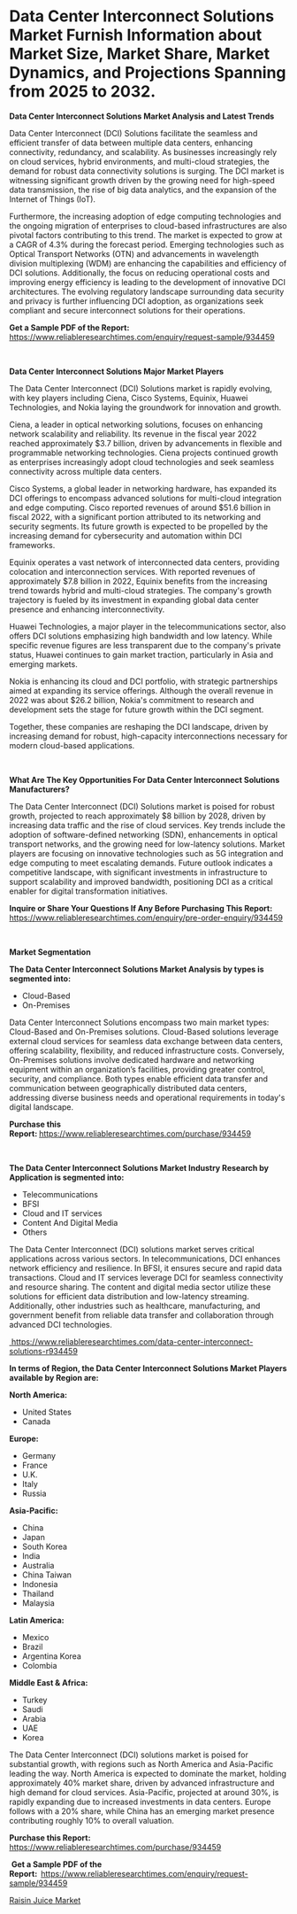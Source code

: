 <p><h1>Data Center Interconnect Solutions Market Furnish Information about Market Size, Market Share, Market Dynamics, and Projections Spanning from 2025 to 2032.</h1></p><p><strong>Data Center Interconnect Solutions Market Analysis and Latest Trends</strong></p>
<p><p>Data Center Interconnect (DCI) Solutions facilitate the seamless and efficient transfer of data between multiple data centers, enhancing connectivity, redundancy, and scalability. As businesses increasingly rely on cloud services, hybrid environments, and multi-cloud strategies, the demand for robust data connectivity solutions is surging. The DCI market is witnessing significant growth driven by the growing need for high-speed data transmission, the rise of big data analytics, and the expansion of the Internet of Things (IoT).</p><p>Furthermore, the increasing adoption of edge computing technologies and the ongoing migration of enterprises to cloud-based infrastructures are also pivotal factors contributing to this trend. The market is expected to grow at a CAGR of 4.3% during the forecast period. Emerging technologies such as Optical Transport Networks (OTN) and advancements in wavelength division multiplexing (WDM) are enhancing the capabilities and efficiency of DCI solutions. Additionally, the focus on reducing operational costs and improving energy efficiency is leading to the development of innovative DCI architectures. The evolving regulatory landscape surrounding data security and privacy is further influencing DCI adoption, as organizations seek compliant and secure interconnect solutions for their operations.</p></p>
<p><strong>Get a Sample PDF of the Report:&nbsp;</strong> <a href="https://www.reliableresearchtimes.com/enquiry/request-sample/934459?utm_campaign=2326&utm_medium=2&utm_source=Github&utm_content=ia&utm_term=07032025&utm_id=data-center-interconnect-solutions">https://www.reliableresearchtimes.com/enquiry/request-sample/934459</a></p>
<p>&nbsp;</p>
<p><strong>Data Center Interconnect Solutions Major Market Players</strong></p>
<p><p>The Data Center Interconnect (DCI) Solutions market is rapidly evolving, with key players including Ciena, Cisco Systems, Equinix, Huawei Technologies, and Nokia laying the groundwork for innovation and growth. </p><p>Ciena, a leader in optical networking solutions, focuses on enhancing network scalability and reliability. Its revenue in the fiscal year 2022 reached approximately $3.7 billion, driven by advancements in flexible and programmable networking technologies. Ciena projects continued growth as enterprises increasingly adopt cloud technologies and seek seamless connectivity across multiple data centers.</p><p>Cisco Systems, a global leader in networking hardware, has expanded its DCI offerings to encompass advanced solutions for multi-cloud integration and edge computing. Cisco reported revenues of around $51.6 billion in fiscal 2022, with a significant portion attributed to its networking and security segments. Its future growth is expected to be propelled by the increasing demand for cybersecurity and automation within DCI frameworks.</p><p>Equinix operates a vast network of interconnected data centers, providing colocation and interconnection services. With reported revenues of approximately $7.8 billion in 2022, Equinix benefits from the increasing trend towards hybrid and multi-cloud strategies. The company's growth trajectory is fueled by its investment in expanding global data center presence and enhancing interconnectivity.</p><p>Huawei Technologies, a major player in the telecommunications sector, also offers DCI solutions emphasizing high bandwidth and low latency. While specific revenue figures are less transparent due to the company's private status, Huawei continues to gain market traction, particularly in Asia and emerging markets.</p><p>Nokia is enhancing its cloud and DCI portfolio, with strategic partnerships aimed at expanding its service offerings. Although the overall revenue in 2022 was about $26.2 billion, Nokia's commitment to research and development sets the stage for future growth within the DCI segment.</p><p>Together, these companies are reshaping the DCI landscape, driven by increasing demand for robust, high-capacity interconnections necessary for modern cloud-based applications.</p></p>
<p>&nbsp;</p>
<p><strong>What Are The Key Opportunities For Data Center Interconnect Solutions Manufacturers?</strong></p>
<p><p>The Data Center Interconnect (DCI) Solutions market is poised for robust growth, projected to reach approximately $8 billion by 2028, driven by increasing data traffic and the rise of cloud services. Key trends include the adoption of software-defined networking (SDN), enhancements in optical transport networks, and the growing need for low-latency solutions. Market players are focusing on innovative technologies such as 5G integration and edge computing to meet escalating demands. Future outlook indicates a competitive landscape, with significant investments in infrastructure to support scalability and improved bandwidth, positioning DCI as a critical enabler for digital transformation initiatives.</p></p>
<p><strong>Inquire or Share Your Questions If Any Before Purchasing This Report:</strong> <a href="https://www.reliableresearchtimes.com/enquiry/pre-order-enquiry/934459?utm_campaign=2326&utm_medium=2&utm_source=Github&utm_content=ia&utm_term=07032025&utm_id=data-center-interconnect-solutions">https://www.reliableresearchtimes.com/enquiry/pre-order-enquiry/934459</a></p>
<p>&nbsp;</p>
<p><strong>Market Segmentation</strong></p>
<p><strong>The Data Center Interconnect Solutions Market Analysis by types is segmented into:</strong></p>
<p><ul><li>Cloud-Based</li><li>On-Premises</li></ul></p>
<p><p>Data Center Interconnect Solutions encompass two main market types: Cloud-Based and On-Premises solutions. Cloud-Based solutions leverage external cloud services for seamless data exchange between data centers, offering scalability, flexibility, and reduced infrastructure costs. Conversely, On-Premises solutions involve dedicated hardware and networking equipment within an organization’s facilities, providing greater control, security, and compliance. Both types enable efficient data transfer and communication between geographically distributed data centers, addressing diverse business needs and operational requirements in today's digital landscape.</p></p>
<p><strong>Purchase this Report:&nbsp;</strong><a href="https://www.reliableresearchtimes.com/purchase/934459?utm_campaign=2326&utm_medium=2&utm_source=Github&utm_content=ia&utm_term=07032025&utm_id=data-center-interconnect-solutions">https://www.reliableresearchtimes.com/purchase/934459</a></p>
<p>&nbsp;</p>
<p><strong>The Data Center Interconnect Solutions Market Industry Research by Application is segmented into:</strong></p>
<p><ul><li>Telecommunications</li><li>BFSI</li><li>Cloud and IT services</li><li>Content And Digital Media</li><li>Others</li></ul></p>
<p><p>The Data Center Interconnect (DCI) solutions market serves critical applications across various sectors. In telecommunications, DCI enhances network efficiency and resilience. In BFSI, it ensures secure and rapid data transactions. Cloud and IT services leverage DCI for seamless connectivity and resource sharing. The content and digital media sector utilize these solutions for efficient data distribution and low-latency streaming. Additionally, other industries such as healthcare, manufacturing, and government benefit from reliable data transfer and collaboration through advanced DCI technologies.</p></p>
<p><a href="https://www.reliableresearchtimes.com/data-center-interconnect-solutions-r934459?utm_campaign=2326&utm_medium=2&utm_source=Github&utm_content=ia&utm_term=07032025&utm_id=data-center-interconnect-solutions">&nbsp;https://www.reliableresearchtimes.com/data-center-interconnect-solutions-r934459</a></p>
<p><strong>In terms of Region, the Data Center Interconnect Solutions Market Players available by Region are:</strong></p>
<p>
    <p> <strong> North America: </strong>
        <ul>
            <li>United States</li>
            <li>Canada</li>
        </ul>
        </p> 
    <p> <strong> Europe: </strong>
        <ul>
            <li>Germany</li>
            <li>France</li>
            <li>U.K.</li>
            <li>Italy</li>
            <li>Russia</li>
        </ul>
        </p> 
    <p> <strong> Asia-Pacific: </strong>
        <ul>
            <li>China</li>
            <li>Japan</li>
            <li>South Korea</li>
            <li>India</li>
            <li>Australia</li>
            <li>China Taiwan</li>
            <li>Indonesia</li>
            <li>Thailand</li>
            <li>Malaysia</li>
        </ul>
        </p> 
    <p> <strong> Latin America: </strong>
        <ul>
            <li>Mexico</li>
            <li>Brazil</li>
            <li>Argentina Korea</li>
            <li>Colombia</li>
        </ul>
        </p> 
    <p> <strong> Middle East & Africa: </strong>
        <ul>
            <li>Turkey</li>
            <li>Saudi</li>
            <li>Arabia</li>
            <li>UAE</li>
            <li>Korea</li>
        </ul>
    </p>
    </p>
<p><p>The Data Center Interconnect (DCI) solutions market is poised for substantial growth, with regions such as North America and Asia-Pacific leading the way. North America is expected to dominate the market, holding approximately 40% market share, driven by advanced infrastructure and high demand for cloud services. Asia-Pacific, projected at around 30%, is rapidly expanding due to increased investments in data centers. Europe follows with a 20% share, while China has an emerging market presence contributing roughly 10% to overall valuation.</p></p>
<p><strong>Purchase this Report: </strong><a href="https://www.reliableresearchtimes.com/purchase/934459?utm_campaign=2326&utm_medium=2&utm_source=Github&utm_content=ia&utm_term=07032025&utm_id=data-center-interconnect-solutions">https://www.reliableresearchtimes.com/purchase/934459</a></p>
<p>&nbsp;<strong>Get a Sample PDF of the Report:&nbsp;&nbsp;</strong><a href="https://www.reliableresearchtimes.com/enquiry/request-sample/934459?utm_campaign=2326&utm_medium=2&utm_source=Github&utm_content=ia&utm_term=07032025&utm_id=data-center-interconnect-solutions">https://www.reliableresearchtimes.com/enquiry/request-sample/934459</a></p>
<p><strong></strong></p>
<p><p><a href="https://github.com/NargisHussain75/Market-Research-Report-List-1/blob/main/raisin-juice-market.md?utm_campaign=2326&utm_medium=2&utm_source=Github&utm_content=ia&utm_term=07032025&utm_id=data-center-interconnect-solutions">Raisin Juice Market</a></p></p>